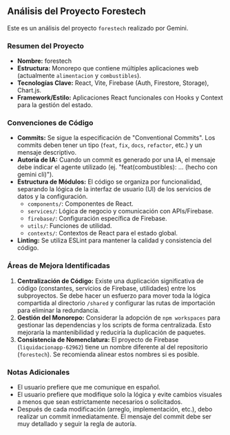 ## Análisis del Proyecto Forestech

Este es un análisis del proyecto `forestech` realizado por Gemini.

### Resumen del Proyecto

- **Nombre:** forestech
- **Estructura:** Monorepo que contiene múltiples aplicaciones web (actualmente `alimentacion` y `combustibles`).
- **Tecnologías Clave:** React, Vite, Firebase (Auth, Firestore, Storage), Chart.js.
- **Framework/Estilo:** Aplicaciones React funcionales con Hooks y Context para la gestión del estado.

### Convenciones de Código

- **Commits:** Se sigue la especificación de "Conventional Commits". Los commits deben tener un tipo (`feat`, `fix`, `docs`, `refactor`, etc.) y un mensaje descriptivo.
- **Autoría de IA:** Cuando un commit es generado por una IA, el mensaje debe indicar el agente utilizado (ej. "feat(combustibles): ... (hecho con gemini cli)").
- **Estructura de Módulos:** El código se organiza por funcionalidad, separando la lógica de la interfaz de usuario (UI) de los servicios de datos y la configuración.
  - `components/`: Componentes de React.
  - `services/`: Lógica de negocio y comunicación con APIs/Firebase.
  - `firebase/`: Configuración específica de Firebase.
  - `utils/`: Funciones de utilidad.
  - `contexts/`: Contextos de React para el estado global.
- **Linting:** Se utiliza ESLint para mantener la calidad y consistencia del código.

### Áreas de Mejora Identificadas

1.  **Centralización de Código:** Existe una duplicación significativa de código (constantes, servicios de Firebase, utilidades) entre los subproyectos. Se debe hacer un esfuerzo para mover toda la lógica compartida al directorio `/shared` y configurar las rutas de importación para eliminar la redundancia.
2.  **Gestión del Monorepo:** Considerar la adopción de `npm workspaces` para gestionar las dependencias y los scripts de forma centralizada. Esto mejoraría la mantenibilidad y reduciría la duplicación de paquetes.
3.  **Consistencia de Nomenclatura:** El proyecto de Firebase (`liquidacionapp-62962`) tiene un nombre diferente al del repositorio (`forestech`). Se recomienda alinear estos nombres si es posible.

### Notas Adicionales

- El usuario prefiere que me comunique en español.
- El usuario prefiere que modifique solo la lógica y evite cambios visuales a menos que sean estrictamente necesarios o solicitados.
- Después de cada modificación (arreglo, implementación, etc.), debo realizar un commit inmediatamente. El mensaje del commit debe ser muy detallado y seguir la regla de autoría.

